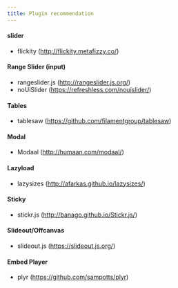 ```yaml
---
title: Plugin recommendation
---
```


#### slider
* flickity (http://flickity.metafizzy.co/)

#### Range Slider (input)
* rangeslider.js (http://rangeslider.js.org/)
* noUiSlider (https://refreshless.com/nouislider/)

#### Tables
* tablesaw (https://github.com/filamentgroup/tablesaw)

#### Modal
* Modaal (http://humaan.com/modaal/)

#### Lazyload
* lazysizes (http://afarkas.github.io/lazysizes/)

#### Sticky
* stickr.js (http://banago.github.io/Stickr.js/)

#### Slideout/Offcanvas
* slideout.js (https://slideout.js.org/)

#### Embed Player
* plyr (https://github.com/sampotts/plyr)